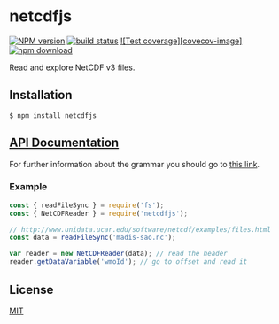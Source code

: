 # netcdfjs

[![NPM version][npm-image]][npm-url]
[![build status][ci-image]][ci-url]
[![Test coverage][covecov-image]][codecov-url]
[![npm download][download-image]][download-url]

Read and explore NetCDF v3 files.

## Installation

`$ npm install netcdfjs`

## [API Documentation](https://cheminfo.github.io/netcdfjs/)

For further information about the grammar you should go to [this link](https://www.unidata.ucar.edu/software/netcdf/docs/file_format_specifications.html).

### Example

```js
const { readFileSync } = require('fs');
const { NetCDFReader } = require('netcdfjs');

// http://www.unidata.ucar.edu/software/netcdf/examples/files.html
const data = readFileSync('madis-sao.nc');

var reader = new NetCDFReader(data); // read the header
reader.getDataVariable('wmoId'); // go to offset and read it
```

## License

[MIT](./LICENSE)

[npm-image]: https://img.shields.io/npm/v/netcdfjs.svg
[npm-url]: https://www.npmjs.com/package/netcdfjs
[ci-image]: https://github.com/cheminfo/netcdfjs/workflows/Node.js%20CI/badge.svg?branch=main
[ci-url]: https://github.com/cheminfo/netcdfjs/actions?query=workflow%3A%22Node.js+CI%22
[codecov-image]: https://img.shields.io/codecov/c/github/cheminfo/netcdfjs.svg
[codecov-url]: https://codecov.io/gh/cheminfo/netcdfjs
[download-image]: https://img.shields.io/npm/dm/netcdfjs.svg
[download-url]: https://www.npmjs.com/package/netcdfjs
